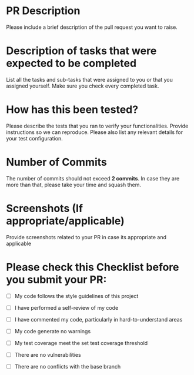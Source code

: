 # PR Description

Please include a brief description of the pull request you want to raise. 

# Description of tasks that were expected to be completed

List all the tasks and sub-tasks that were assigned to you or that you assigned yourself. Make sure you check every completed task.

# How has this been tested?

Please describe the tests that you ran to verify your functionalities. Provide instructions so we can reproduce. Please also list any relevant details for your test configuration.

# Number of Commits

The number of commits should not exceed **2 commits**. In case they are more than that, please take your time and squash them.

# Screenshots (If appropriate/applicable)

Provide screenshots related to your PR in case its appropriate and applicable

# Please check this Checklist before you submit your PR:

- [ ] My code follows the style guidelines of this project
- [ ] I have performed a self-review of my code
- [ ] I have commented my code, particularly in hard-to-understand areas
- [ ] My code generate no warnings
- [ ] My test coverage meet the set test coverage threshold
- [ ] There are no vulnerabilities 
- [ ] There are no conflicts with the base branch

